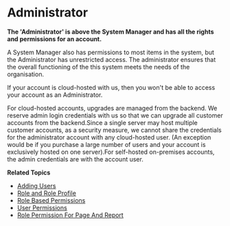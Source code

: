 # Administrator 

**The 'Administrator' is above the System Manager and has all the rights and permissions for an account.**

A System Manager also has permissions to most items in the system, but the Administrator has unrestricted access. The administrator ensures that the overall functioning of the this system meets the needs of the organisation.

If your account is cloud-hosted with us, then you won't be able to access your account as an Administrator.

For cloud-hosted accounts, upgrades are managed from the backend. We reserve admin login credentials with us so that we can upgrade all customer accounts from the backend.Since a single server may host multiple customer accounts, as a security measure, we cannot share the credentials for the administrator account with any cloud-hosted user. (An exception would be if you purchase a large number of users and your account is exclusively hosted on one server).For self-hosted on-premises accounts, the admin credentials are with the account user.

**Related Topics** 

* <ins>[Adding Users](../Users_Permissions/adding_user.md)</ins>
* <ins>[Role and Role Profile](../Users_Permissions/role_roleProfile.md)</ins>
* <ins>[Role Based Permissions](../Users_Permissions/role_based_permissions.md)</ins>
* <ins>[User Permissions](../Users_Permissions/user_permission.md)</ins>
* <ins>[Role Permission For Page And Report](../Users_Permissions/rolePermission_for_pageReport.md)<ins>